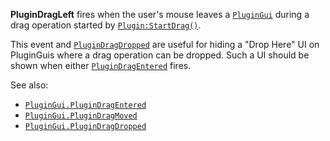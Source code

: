**PluginDragLeft** fires when the user's mouse leaves a [`PluginGui`](https://create.roblox.com/docs/reference/engine/classes/PluginGui)
during a drag operation started by [`Plugin:StartDrag()`](https://create.roblox.com/docs/reference/engine/classes/Plugin#StartDrag).

This event and [`PluginDragDropped`](https://create.roblox.com/docs/reference/engine/classes/PluginGui#PluginDragDropped) are
useful for hiding a "Drop Here" UI on PluginGuis where a drag operation
can be dropped. Such a UI should be shown when either
[`PluginDragEntered`](https://create.roblox.com/docs/reference/engine/classes/PluginGui#PluginDragEntered) fires.

See also:

- [`PluginGui.PluginDragEntered`](https://create.roblox.com/docs/reference/engine/classes/PluginGui#PluginDragEntered)
- [`PluginGui.PluginDragMoved`](https://create.roblox.com/docs/reference/engine/classes/PluginGui#PluginDragMoved)
- [`PluginGui.PluginDragDropped`](https://create.roblox.com/docs/reference/engine/classes/PluginGui#PluginDragDropped)